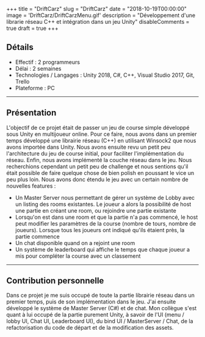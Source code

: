 +++
title = "DriftCarz"
slug = "DriftCarz"
date = "2018-10-19T00:00:00"
image = 'DriftCarz/DriftCarzMenu.gif'
description = "Développement d'une librarie réseau C++ et intégration dans un jeu Unity"
disableComments = true
draft = true
+++

## Détails
- Effectif : 2 programmeurs
- Délai : 2 semaines
- Technologies / Langages : Unity 2018, C#, C++, Visual Studio 2017, Git, Trello
- Plateforme : PC

---

## Présentation

L'objectif de ce projet était de passer un jeu de course simple développé sous Unity en multijoueur online. Pour ce faire, nous avons dans un premier temps développé une librairie réseau (C++) en utilisant Winsock2 que nous avons importée dans Unity. Nous avons ensuite revu un petit peu l'architecture du jeu de course initial, pour faciliter l'implémentation du réseau. Enfin, nous avons implémenté la couche réseau dans le jeu. Nous recherchions cependant un petit peu de challenge et nous sentions qu'il était possible de faire quelque chose de bien polish en poussant le vice un peu plus loin. Nous avons donc étendu le jeu avec un certain nombre de nouvelles features :

- Un Master Server nous permettant de gérer un système de Lobby avec un listing des rooms existantes. Le joueur a alors la possibilité de host une partie en créant une room, ou rejoindre une partie existante
- Lorsqu'on est dans une room et que la partie n'a pas commencé, le host peut modifier les paramètres de la course (nombre de tours, nombre de joueurs). Lorsque tous les joueurs ont indiqué qu'ils étaient près, la partie commence
- Un chat disponible quand on a rejoint une room
- Un système de leaderboard qui affiche le temps que chaque joueur a mis pour compléter la course avec un classement

---

## Contribution personnelle

Dans ce projet je me suis occupé de toute la partie librairie réseau dans un premier temps, puis de son implémentation dans le jeu.
J'ai ensuite développé le système de Master Server (C#) et de chat. Mon collègue s'est quant à lui occupé de la partie purement Unity, à savoir de l'UI (menu / lobby UI, Chat UI, Leaderboard UI), du bind UI / MasterServer / Chat, de la refactorisation du code de départ et de la modification des assets.
